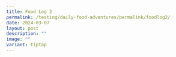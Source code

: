 ```yaml
---
title: Food Log 2
permalink: /testing/daily-food-adventures/permalink/foodlog2/
date: 2024-03-07
layout: post
description: ""
image: ""
variant: tiptap
---
```

